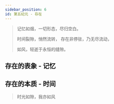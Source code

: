 ```yaml
---
sidebar_position: 6
id: 第五纪元 - 存在
---
```


> 记忆如烟，一切形态，尽归空白。
>
>时间裂隙，悄然流转，
>存在非停驻，乃无尽流动，
>
>如风，轻逝于永恒的缝隙。

## 存在的表象 - 记忆


## 存在的本质 - 时间
> 时光如隙，我亦如风